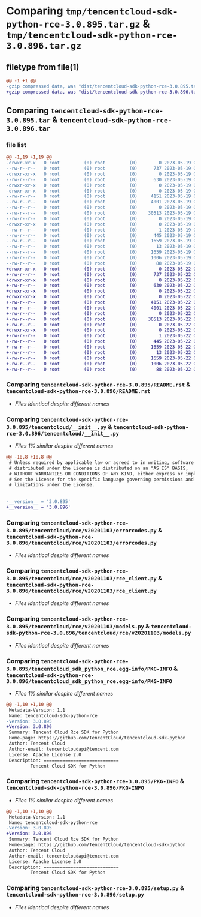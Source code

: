 # Comparing `tmp/tencentcloud-sdk-python-rce-3.0.895.tar.gz` & `tmp/tencentcloud-sdk-python-rce-3.0.896.tar.gz`

## filetype from file(1)

```diff
@@ -1 +1 @@
-gzip compressed data, was "dist/tencentcloud-sdk-python-rce-3.0.895.tar", last modified: Fri May 19 02:57:32 2023, max compression
+gzip compressed data, was "dist/tencentcloud-sdk-python-rce-3.0.896.tar", last modified: Mon May 22 00:29:45 2023, max compression
```

## Comparing `tencentcloud-sdk-python-rce-3.0.895.tar` & `tencentcloud-sdk-python-rce-3.0.896.tar`

### file list

```diff
@@ -1,19 +1,19 @@
-drwxr-xr-x   0 root         (0) root         (0)        0 2023-05-19 02:57:32.000000 tencentcloud-sdk-python-rce-3.0.895/
--rw-r--r--   0 root         (0) root         (0)      737 2023-05-19 02:57:32.000000 tencentcloud-sdk-python-rce-3.0.895/README.rst
-drwxr-xr-x   0 root         (0) root         (0)        0 2023-05-19 02:57:32.000000 tencentcloud-sdk-python-rce-3.0.895/tencentcloud/
--rw-r--r--   0 root         (0) root         (0)      630 2023-05-19 02:57:32.000000 tencentcloud-sdk-python-rce-3.0.895/tencentcloud/__init__.py
-drwxr-xr-x   0 root         (0) root         (0)        0 2023-05-19 02:57:32.000000 tencentcloud-sdk-python-rce-3.0.895/tencentcloud/rce/
-drwxr-xr-x   0 root         (0) root         (0)        0 2023-05-19 02:57:32.000000 tencentcloud-sdk-python-rce-3.0.895/tencentcloud/rce/v20201103/
--rw-r--r--   0 root         (0) root         (0)     4151 2023-05-19 02:57:32.000000 tencentcloud-sdk-python-rce-3.0.895/tencentcloud/rce/v20201103/errorcodes.py
--rw-r--r--   0 root         (0) root         (0)     4001 2023-05-19 02:57:32.000000 tencentcloud-sdk-python-rce-3.0.895/tencentcloud/rce/v20201103/rce_client.py
--rw-r--r--   0 root         (0) root         (0)        0 2023-05-19 02:57:32.000000 tencentcloud-sdk-python-rce-3.0.895/tencentcloud/rce/v20201103/__init__.py
--rw-r--r--   0 root         (0) root         (0)    30513 2023-05-19 02:57:32.000000 tencentcloud-sdk-python-rce-3.0.895/tencentcloud/rce/v20201103/models.py
--rw-r--r--   0 root         (0) root         (0)        0 2023-05-19 02:57:32.000000 tencentcloud-sdk-python-rce-3.0.895/tencentcloud/rce/__init__.py
-drwxr-xr-x   0 root         (0) root         (0)        0 2023-05-19 02:57:32.000000 tencentcloud-sdk-python-rce-3.0.895/tencentcloud_sdk_python_rce.egg-info/
--rw-r--r--   0 root         (0) root         (0)        1 2023-05-19 02:57:32.000000 tencentcloud-sdk-python-rce-3.0.895/tencentcloud_sdk_python_rce.egg-info/dependency_links.txt
--rw-r--r--   0 root         (0) root         (0)      445 2023-05-19 02:57:32.000000 tencentcloud-sdk-python-rce-3.0.895/tencentcloud_sdk_python_rce.egg-info/SOURCES.txt
--rw-r--r--   0 root         (0) root         (0)     1659 2023-05-19 02:57:32.000000 tencentcloud-sdk-python-rce-3.0.895/tencentcloud_sdk_python_rce.egg-info/PKG-INFO
--rw-r--r--   0 root         (0) root         (0)       13 2023-05-19 02:57:32.000000 tencentcloud-sdk-python-rce-3.0.895/tencentcloud_sdk_python_rce.egg-info/top_level.txt
--rw-r--r--   0 root         (0) root         (0)     1659 2023-05-19 02:57:32.000000 tencentcloud-sdk-python-rce-3.0.895/PKG-INFO
--rw-r--r--   0 root         (0) root         (0)     1006 2023-05-19 02:57:32.000000 tencentcloud-sdk-python-rce-3.0.895/setup.py
--rw-r--r--   0 root         (0) root         (0)       88 2023-05-19 02:57:32.000000 tencentcloud-sdk-python-rce-3.0.895/setup.cfg
+drwxr-xr-x   0 root         (0) root         (0)        0 2023-05-22 00:29:45.000000 tencentcloud-sdk-python-rce-3.0.896/
+-rw-r--r--   0 root         (0) root         (0)      737 2023-05-22 00:29:45.000000 tencentcloud-sdk-python-rce-3.0.896/README.rst
+drwxr-xr-x   0 root         (0) root         (0)        0 2023-05-22 00:29:45.000000 tencentcloud-sdk-python-rce-3.0.896/tencentcloud/
+-rw-r--r--   0 root         (0) root         (0)      630 2023-05-22 00:29:45.000000 tencentcloud-sdk-python-rce-3.0.896/tencentcloud/__init__.py
+drwxr-xr-x   0 root         (0) root         (0)        0 2023-05-22 00:29:45.000000 tencentcloud-sdk-python-rce-3.0.896/tencentcloud/rce/
+drwxr-xr-x   0 root         (0) root         (0)        0 2023-05-22 00:29:45.000000 tencentcloud-sdk-python-rce-3.0.896/tencentcloud/rce/v20201103/
+-rw-r--r--   0 root         (0) root         (0)     4151 2023-05-22 00:29:45.000000 tencentcloud-sdk-python-rce-3.0.896/tencentcloud/rce/v20201103/errorcodes.py
+-rw-r--r--   0 root         (0) root         (0)     4001 2023-05-22 00:29:45.000000 tencentcloud-sdk-python-rce-3.0.896/tencentcloud/rce/v20201103/rce_client.py
+-rw-r--r--   0 root         (0) root         (0)        0 2023-05-22 00:29:45.000000 tencentcloud-sdk-python-rce-3.0.896/tencentcloud/rce/v20201103/__init__.py
+-rw-r--r--   0 root         (0) root         (0)    30513 2023-05-22 00:29:45.000000 tencentcloud-sdk-python-rce-3.0.896/tencentcloud/rce/v20201103/models.py
+-rw-r--r--   0 root         (0) root         (0)        0 2023-05-22 00:29:45.000000 tencentcloud-sdk-python-rce-3.0.896/tencentcloud/rce/__init__.py
+drwxr-xr-x   0 root         (0) root         (0)        0 2023-05-22 00:29:45.000000 tencentcloud-sdk-python-rce-3.0.896/tencentcloud_sdk_python_rce.egg-info/
+-rw-r--r--   0 root         (0) root         (0)        1 2023-05-22 00:29:45.000000 tencentcloud-sdk-python-rce-3.0.896/tencentcloud_sdk_python_rce.egg-info/dependency_links.txt
+-rw-r--r--   0 root         (0) root         (0)      445 2023-05-22 00:29:45.000000 tencentcloud-sdk-python-rce-3.0.896/tencentcloud_sdk_python_rce.egg-info/SOURCES.txt
+-rw-r--r--   0 root         (0) root         (0)     1659 2023-05-22 00:29:45.000000 tencentcloud-sdk-python-rce-3.0.896/tencentcloud_sdk_python_rce.egg-info/PKG-INFO
+-rw-r--r--   0 root         (0) root         (0)       13 2023-05-22 00:29:45.000000 tencentcloud-sdk-python-rce-3.0.896/tencentcloud_sdk_python_rce.egg-info/top_level.txt
+-rw-r--r--   0 root         (0) root         (0)     1659 2023-05-22 00:29:45.000000 tencentcloud-sdk-python-rce-3.0.896/PKG-INFO
+-rw-r--r--   0 root         (0) root         (0)     1006 2023-05-22 00:29:45.000000 tencentcloud-sdk-python-rce-3.0.896/setup.py
+-rw-r--r--   0 root         (0) root         (0)       88 2023-05-22 00:29:45.000000 tencentcloud-sdk-python-rce-3.0.896/setup.cfg
```

### Comparing `tencentcloud-sdk-python-rce-3.0.895/README.rst` & `tencentcloud-sdk-python-rce-3.0.896/README.rst`

 * *Files identical despite different names*

### Comparing `tencentcloud-sdk-python-rce-3.0.895/tencentcloud/__init__.py` & `tencentcloud-sdk-python-rce-3.0.896/tencentcloud/__init__.py`

 * *Files 1% similar despite different names*

```diff
@@ -10,8 +10,8 @@
 # Unless required by applicable law or agreed to in writing, software
 # distributed under the License is distributed on an "AS IS" BASIS,
 # WITHOUT WARRANTIES OR CONDITIONS OF ANY KIND, either express or implied.
 # See the License for the specific language governing permissions and
 # limitations under the License.
 
 
-__version__ = '3.0.895'
+__version__ = '3.0.896'
```

### Comparing `tencentcloud-sdk-python-rce-3.0.895/tencentcloud/rce/v20201103/errorcodes.py` & `tencentcloud-sdk-python-rce-3.0.896/tencentcloud/rce/v20201103/errorcodes.py`

 * *Files identical despite different names*

### Comparing `tencentcloud-sdk-python-rce-3.0.895/tencentcloud/rce/v20201103/rce_client.py` & `tencentcloud-sdk-python-rce-3.0.896/tencentcloud/rce/v20201103/rce_client.py`

 * *Files identical despite different names*

### Comparing `tencentcloud-sdk-python-rce-3.0.895/tencentcloud/rce/v20201103/models.py` & `tencentcloud-sdk-python-rce-3.0.896/tencentcloud/rce/v20201103/models.py`

 * *Files identical despite different names*

### Comparing `tencentcloud-sdk-python-rce-3.0.895/tencentcloud_sdk_python_rce.egg-info/PKG-INFO` & `tencentcloud-sdk-python-rce-3.0.896/tencentcloud_sdk_python_rce.egg-info/PKG-INFO`

 * *Files 1% similar despite different names*

```diff
@@ -1,10 +1,10 @@
 Metadata-Version: 1.1
 Name: tencentcloud-sdk-python-rce
-Version: 3.0.895
+Version: 3.0.896
 Summary: Tencent Cloud Rce SDK for Python
 Home-page: https://github.com/TencentCloud/tencentcloud-sdk-python
 Author: Tencent Cloud
 Author-email: tencentcloudapi@tencent.com
 License: Apache License 2.0
 Description: ============================
         Tencent Cloud SDK for Python
```

### Comparing `tencentcloud-sdk-python-rce-3.0.895/PKG-INFO` & `tencentcloud-sdk-python-rce-3.0.896/PKG-INFO`

 * *Files 1% similar despite different names*

```diff
@@ -1,10 +1,10 @@
 Metadata-Version: 1.1
 Name: tencentcloud-sdk-python-rce
-Version: 3.0.895
+Version: 3.0.896
 Summary: Tencent Cloud Rce SDK for Python
 Home-page: https://github.com/TencentCloud/tencentcloud-sdk-python
 Author: Tencent Cloud
 Author-email: tencentcloudapi@tencent.com
 License: Apache License 2.0
 Description: ============================
         Tencent Cloud SDK for Python
```

### Comparing `tencentcloud-sdk-python-rce-3.0.895/setup.py` & `tencentcloud-sdk-python-rce-3.0.896/setup.py`

 * *Files identical despite different names*

